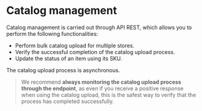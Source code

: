 # Catalog management

Catalog management is carried out through API REST, which allows you to perform the following functionalities:

* Perform bulk catalog upload for multiple stores.
* Verify the successful completion of the catalog upload process.
* Update the status of an item using its SKU.

The catalog upload process is asynchronous.

> We recommend **always monitoring the catalog upload process through the endpoint**, as even if you receive a positive response when using the catalog upload, this is the safest way to verify that the process has completed successfully.